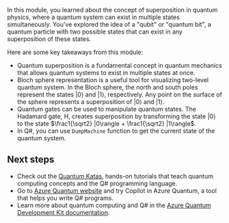 In this module, you learned about the concept of superposition in quantum physics, where a quantum system can exist in multiple states simultaneously. You've explored the idea of a "qubit" or "quantum bit", a quantum particle with two possible states that can exist in any superposition of these states. 

Here are some key takeaways from this module:

- Quantum superposition is a fundamental concept in quantum mechanics that allows quantum systems to exist in multiple states at once.
- Bloch sphere representation is a useful tool for visualizing two-level quantum system. In the Bloch sphere, the north and south poles represent the states |0⟩ and |1⟩, respectively. Any point on the surface of the sphere represents a superposition of |0⟩ and |1⟩.
- Quantum gates can be used to manipulate quantum states. The Hadamard gate, H,  creates superposition by transforming the state |0⟩ to the state $\frac1{\sqrt2} |0\rangle + \frac1{\sqrt2} |1\rangle$.
- In Q#, you can use `DumpMachine` function to get the current state of the quantum system.

## Next steps

- Check out the [Quantum Katas](https://quantum.microsoft.com/experience/quantum-katas), hands-on tutorials that teach quantum computing concepts and the Q# programming language.
- Go to [Azure Quantum website](https://quantum.microsoft.com/experience/quantum-coding) and try Copilot in Azure Quantum, a tool that helps you write Q# programs.
- Learn more about quantum computing and Q# in the [Azure Quantum Development Kit documentation](/azure/quantum/).
